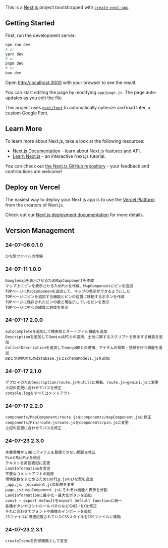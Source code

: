 This is a [Next.js](https://nextjs.org/) project bootstrapped with [`create-next-app`](https://github.com/vercel/next.js/tree/canary/packages/create-next-app).

## Getting Started

First, run the development server:

```bash
npm run dev
# or
yarn dev
# or
pnpm dev
# or
bun dev
```

Open [http://localhost:3000](http://localhost:3000) with your browser to see the result.

You can start editing the page by modifying `app/page.js`. The page auto-updates as you edit the file.

This project uses [`next/font`](https://nextjs.org/docs/basic-features/font-optimization) to automatically optimize and load Inter, a custom Google Font.

## Learn More

To learn more about Next.js, take a look at the following resources:

- [Next.js Documentation](https://nextjs.org/docs) - learn about Next.js features and API.
- [Learn Next.js](https://nextjs.org/learn) - an interactive Next.js tutorial.

You can check out [the Next.js GitHub repository](https://github.com/vercel/next.js/) - your feedback and contributions are welcome!

## Deploy on Vercel

The easiest way to deploy your Next.js app is to use the [Vercel Platform](https://vercel.com/new?utm_medium=default-template&filter=next.js&utm_source=create-next-app&utm_campaign=create-next-app-readme) from the creators of Next.js.

Check out our [Next.js deployment documentation](https://nextjs.org/docs/deployment) for more details.

## Version Management

### 24-07-06    0.1.0
    ひな型ファイルの準備

### 24-07-11    1.0.0
    Googlemapを表示させるためMapComponentを作成
    マップ上にピンを表示させるためPinを作成、MapComponentにピンを追加
    TOPページにMapComponenを追加して、マップの表示ができるようにした
    TOPページにピンを追加する機能とピンの位置に移動するボタンを作成
    TOPページに保存されたピンの数と現在示しているピンを表示
    TOPページに中心の緯度と経度を表示

### 24-07-17    2.0.0
    autoCompleteを追加して検索窓とオートフィル機能を追加
    Descriptionを追加してGeminiAPIとの連携、土地に関するスクリプトを表示する機能を追加
    CollectDescriptionを追加してmongoDBとの連携、アイテムの探索・登録を行う機能を追加
    DBとの連携のためdatabase.jsとschemaModels.jsを追加

### 24-07-17    2.1.0
    デプロイのためDescription/route.jsをutilsに移動、route.js→gemini.jsに変更
    上記の変更に合わせてパスを修正
    console.logをすべてコメントアウト

### 24-07-17    2.2.0
    components/MapComponent/route.jsをcomponents/mapComponent.jsに修正
    components/Pin/route.jsroute.jsをcomponents/pin.jsに変更
    上記の変更に合わせてパスを修正

### 24-07-23    2.3.0
    本番環境からDBにアイテムを登録できない問題を修正
    PinとMapPinを統合
    テキストを英語表記に変更
    LandInformationを宣言
    不要なコメントアウトの削除
    環境変数をまとめるためconfig.jsのひな型を追加
    _app.js、_document.jsの配置を変更
    page.jsとmapComponent.jsにそれぞれ機能と表示を分割
    LandInformationに最小化・最大化ボタンを追加
    const ~ export defaultをexport default functionに統一
    各種ボタンやコントロールパネルなどのUI・UXを修正
    それに合わせてフォントや画像のインポートを追加
    JSファイルに直接記載されていたCSSスタイルをCSSファイルに移動

### 24-07-23    2.3.1
    createItemsを内部関数として宣言